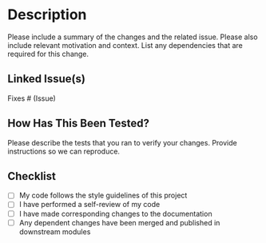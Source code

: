 # Description

Please include a summary of the changes and the related issue. Please also include relevant motivation and context. List any dependencies that are required for this change.

## Linked Issue(s)

Fixes # (Issue)

## How Has This Been Tested?

Please describe the tests that you ran to verify your changes. Provide instructions so we can reproduce.

## Checklist

- [ ] My code follows the style guidelines of this project
- [ ] I have performed a self-review of my code
- [ ] I have made corresponding changes to the documentation
- [ ] Any dependent changes have been merged and published in downstream modules
